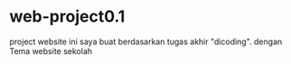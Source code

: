 # web-project0.1
project website ini saya buat berdasarkan tugas akhir "dicoding". dengan Tema website sekolah
